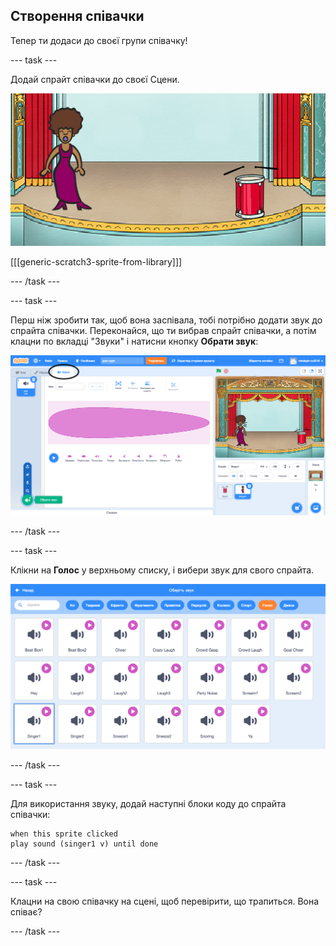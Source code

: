 ## Створення співачки

Тепер ти додаси до своєї групи співачку!

--- task ---

Додай спрайт співачки до своєї Сцени.

![знімок екрана](images/band-singer-mic.png)

[[[generic-scratch3-sprite-from-library]]]

--- /task ---

--- task ---

Перш ніж зробити так, щоб вона заспівала, тобі потрібно додати звук до спрайта співачки. Переконайся, що ти вибрав спрайт співачки, а потім клацни по вкладці "Звуки" і натисни кнопку **Обрати звук**:

![знімок екрана](images/band-import-sound-annotated.png)

--- /task ---

--- task ---

Клікни на **Голос** у верхньому списку, і вибери звук для свого спрайта.

![знімок екрана](images/band-choose-sound.png)

--- /task ---

--- task ---

Для використання звуку, додай наступні блоки коду до спрайта співачки:

```blocks3
when this sprite clicked
play sound (singer1 v) until done
```

--- /task ---

--- task ---

Клацни на свою співачку на сцені, щоб перевірити, що трапиться. Вона співає?

--- /task ---